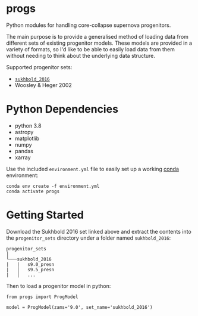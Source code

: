 # progs
Python modules for handling core-collapse supernova progenitors.

The main purpose is to provide a generalised method of loading data from different sets of existing progenitor models.
These models are provided in a variety of formats, so I'd like to be able to easily load data from them without needing to think about the underlying data structure.

Supported progenitor sets:

- [`sukhbold_2016`](https://wwwmpa.mpa-garching.mpg.de/ccsnarchive/data/SEWBJ_2015/data/progenitor_models.tar.gz)
- Woosley & Heger 2002


# Python Dependencies
* python 3.8
* astropy
* matplotlib
* numpy
* pandas
* xarray

Use the included `environment.yml` file to easily set up a working [conda](https://docs.conda.io/projects/conda/en/latest/user-guide/tasks/manage-environments.html#creating-an-environment-with-commands) environment:

```
conda env create -f environment.yml
conda activate progs
```


# Getting Started
Download the Sukhbold 2016 set linked above and extract the contents into the `progenitor_sets` directory under a folder named `sukhbold_2016`:

```
progenitor_sets
│
└───sukhbold_2016
|   |   s9.0_presn
|   │   s9.5_presn
|   │   ...
```

Then to load a progenitor model in python:

```
from progs import ProgModel

model = ProgModel(zams='9.0', set_name='sukhbold_2016')
```

